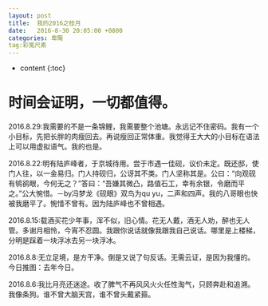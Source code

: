 ```yaml
---
layout: post
title:  我的2016之桂月
date:   2016-8-30 20:05:00 +0800
categories: 卑陬
tag:彩笺尺素
---
```


* content
{:toc}

时间会证明，一切都值得。
====================================

2016.8.29:我需要的不是一条锦鲤，我需要整个池塘。永远记不住密码。我有一个小目标，先把长胖的肉瘦回去。再说瘦回正常体重。我觉得王大大的小目标在语法上可以用虚拟语气。我的也是。

2016.8.22:明有陆庐峰者，于京城待用。尝于市遇一佳砚，议价未定。既还邸，使门人往，以一金易归。门人持砚归，公讶其不类。门人坚称其是。公曰：“向观砚有鸲鹆眼，今何无之？”答曰：“吾嫌其微凸，路值石工，幸有余银，令磨而平之。”公大惋惜。－by冯梦龙《砚眼》双鸟为qu yu，二声和四声。我的八哥眼也快被我磨平了。惋惜不曾有。因为陆庐峰也不曾相遇。

2016.8.15:载酒买花少年事，浑不似，旧心情。花无人戴，酒无人劝，醉也无人管。多谢月相怜，今宵不忍圆。我跟你说话就像我跟我自己说话。哪里是上楼梯，分明是踩着一块浮冰去另一块浮冰。

2016.8.8:无立足境，是方干净。倒是又说了句反话。无需云证，是因为我懂的。今日推图：去年今日。

2016.8.6:我比月亮还迷途。收了脾气不再风风火火任性淘气，只顾奔赴和追溯。我像条狗。谁不曾大脑天宫，谁不曾头戴紧箍。